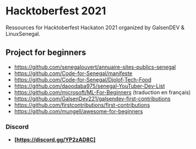 # Hacktoberfest 2021

Ressources for Hacktoberfest Hackaton 2021 organized by GalsenDEV & LinuxSenegal.

## Project for beginners

- https://github.com/senegalouvert/annuaire-sites-publics-senegal
- https://github.com/Code-for-Senegal/manifeste
- https://github.com/Code-for-Senegal/Djolof-Tech-Food
- https://github.com/daoodaba975/senegal-YouTuber-Dev-List
- https://github.com/microsoft/ML-For-Beginners (traduction en français)
- https://github.com/GalsenDev221/galsendev-first-contributions
- https://github.com/firstcontributions/first-contributions
- https://github.com/mungell/awesome-for-beginners

### Discord

- **[https://discord.gg/YP2zAD8C]**

